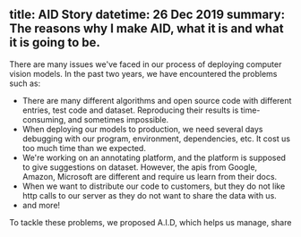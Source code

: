 title: AID Story
datetime: 26 Dec 2019
summary: The reasons why I make AID, what it is and what it is going to be.
-------

There are many issues we've faced in our process of deploying computer vision models. In the past two years, we have encountered the problems such as:

* There are many different algorithms and open source code with different entries, test code and dataset. Reproducing their results is time-consuming, and sometimes impossible.
* When deploying our models to production, we need several days debugging with our program, environment, dependencies, etc. It cost us too much time than we expected. 
* We're working on an annotating platform, and the platform is supposed to give suggestions on dataset. However, the apis from Google, Amazon, Microsoft are different and require us learn from their docs.
* When we want to distribute our code to customers, but they do not like http calls to our server as they do not want to share the data with us.
* and more!

To tackle these problems, we proposed A.I.D, which helps us manage, share
